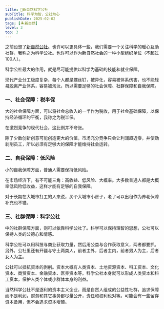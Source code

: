 ```yaml
---
title: 🚀新自然科学公社
subTitle: 科学为智，公社为心
publishDate: 2025-02-02
tags: [🏝新自然]
level: 3
top: 3
---
```


之前设想了[新自然公社](/xyy/20250126)。也许可以更具体一些，我们需要一个关注科学的暖心互助社群，我称之为科学公社。也许可以作为新自然社会的一种小型组织单位（不超过100人）。

科学公社最大的作用，就是尽可能提供以科学为基础的技能和就业保障。

现代产业分工极度复杂，每个人都是螺丝钉，被异化，容易被体系伤害，也不能轻易脱离产业体系，容易被淘汰，所以需要足够的社会保障、社群保障和自我保障。

### 一、社会保障：税半保

大的社会保障方面，可以将社会总收入的一半作为税收，用于社会基础保障，以保持经济循环的平衡，我称之为税半保。

在激烈竞争的现代社会，这比例并不夸张。

除了少数创新创意可能创造更大的价值，市场充分竞争只会让利润趋近零，并使劲剥削员工，所以必须有足够大的保障才能维持社会运转。

### 二、自我保障：低风险

小的自我保障方面，普通人需要保持低风险。

在市场经济下，有不可能三角：高收益、低风险、大概率。大多数普通人都是大概率低风险低收益，这样才能有足够的自我保障。

对于长期在大城市打工的人来说，买个大城市小房子，老了可以出租作为养老保障补充也不错。

### 三、社群保障：科学公社

中的社群保障方面，则可以依靠科学公社了。科学可以保持理智的思想，公社可以保持人类的公德心和情感。

科学公社可以用科技与商业获取力量，然后用公益与合作获取意义，两者都要抓。另外，公社里还有开疆与守土两类人，前者主外，后者主内，前者男人为主，后者女人为主。

公社可以抵抗资本的剥削。资本大概有人类资本、土地资源资本、科工资本、文化资本、商贸资本、金融资本、医养资本等。科学公社本身就可以形成人类资本和科工资本，保护人类个体或小群体本身的利益。

当然科学公社不是逐利的资本主义企业，而是自然人组成的公益性社群，追求保障而不是利润，财务和其它事务都尽量公开，责任和权利也对等。可能会有一些留存资本备用，但不会追求资本增殖。
